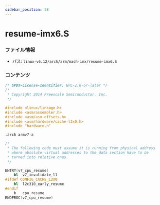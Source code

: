 ```yaml
---
sidebar_position: 58
---
```

# resume-imx6.S

### ファイル情報

- パス: `linux-v6.12/arch/arm/mach-imx/resume-imx6.S`

### コンテンツ

```S
/* SPDX-License-Identifier: GPL-2.0-or-later */
/*
 * Copyright 2014 Freescale Semiconductor, Inc.
 */

#include <linux/linkage.h>
#include <asm/assembler.h>
#include <asm/asm-offsets.h>
#include <asm/hardware/cache-l2x0.h>
#include "hardware.h"

.arch armv7-a

/*
 * The following code must assume it is running from physical address
 * where absolute virtual addresses to the data section have to be
 * turned into relative ones.
 */

ENTRY(v7_cpu_resume)
	bl	v7_invalidate_l1
#ifdef CONFIG_CACHE_L2X0
	bl	l2c310_early_resume
#endif
	b	cpu_resume
ENDPROC(v7_cpu_resume)

```
